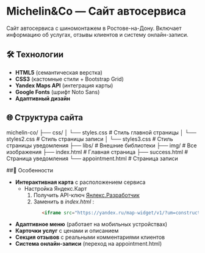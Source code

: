 # Michelin&Co — Сайт автосервиса

Сайт автосервиса с шиномонтажем в Ростове-на-Дону. Включает информацию об услугах, отзывы клиентов и систему онлайн-записи.


## 🛠 Технологии
- **HTML5** (семантическая верстка)
- **CSS3** (кастомные стили + Bootstrap Grid)
- **Yandex Maps API** (интеграция карты)
- **Google Fonts** (шрифт Noto Sans)
- **Адаптивный дизайн**

## 🌐 Структура сайта
michelin-co/
├── css/
│   └── styles.css # Стиль главной страницы
│   └── styles2.css # Стиль страницы записи
│   └── styles3.css # Стиль страницы уведомления
├── libs/                # Внешние библиотеки
├── img/                 # Все изображения
├── index.html           # Главная страница
├── success.html         # Страница уведомления
└── appointment.html     # Страница записи

##🎯 Особенности
- **Интерактивная карта** с расположением сервиса
  - Настройка Яндекс.Карт
    1. Получить API-ключ [Янлекс.Разработчик](https://developer.tech.yandex.ru/services)
    2. Заменить в *index.html* :
       ```html
          <iframe src="https://yandex.ru/map-widget/v1/?um=constructor%3Aa7c769456d3efe691f764e5022ed5dfebca8593e2b100a034c69cd9a9930a69f&amp;source=constructor" width="760" height="400" frameborder="0"></iframe>
       ```
- **Адаптивное меню** (работает на мобильных устройствах)
- **Карточки услуг** с ценами и описанием
- **Секция отзывов** с реальными комментариями клиентов
- **Система онлайн-записи** (переход на appointment.html)

